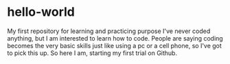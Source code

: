 # hello-world
My first repository for learning and practicing purpose
I've never coded anything, but I am interested to learn how to code. People are saying coding becomes the very basic skills just like using a pc or a cell phone, so I've got to pick this up.
So here I am, starting my first trial on Github.
